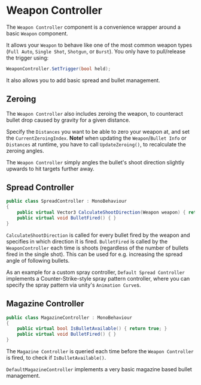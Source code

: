 # Weapon Controller

The `Weapon Controller` component is a convenience wrapper around a basic `Weapon` component.

It allows your `Weapon` to behave like one of the most common weapon types (`Full Auto`, `Single Shot`, `Shotgun`, or `Burst`).
You only have to pull/release the trigger using: 
``` C# 
WeaponController.SetTrigger(bool held);
```

It also allows you to add basic spread and bullet management.

## Zeroing

The `Weapon Controller` also includes zeroing the weapon, to counteract bullet drop caused by gravity for a given distance.

Specify the `Distances` you want to be able to zero your weapon at, and set the `CurrentZeroingIndex`.
**Note!** when updating the `Weapon`/`Bullet Info` or `Distances` at runtime, you have to call `UpdateZeroing()`, to recalculate the zeroing angles.

The `Weapon Controller` simply angles the bullet's shoot direction slightly upwards to hit targets further away.

## Spread Controller

```C#
public class SpreadController : MonoBehaviour
{
    public virtual Vector3 CalculateShootDirection(Weapon weapon) { return weapon.BulletSpawnPoint.forward; }
    public virtual void BulletFired() { }
}
```

`CalculateShootDirection` is called for every bullet fired by the weapon and specifies in which direction it is fired.
`BulletFired` is called by the `WeaponController` each time  is shoots (regardless of the number of bullets fired in the single shot).
This can be used for e.g. increasing the spread angle of following bullets.

As an example for a custom spray controller, `Default Spread Controller` implements a Counter-Strike-style spray pattern controller, where you can specify the spray pattern via unity's `Animation Curve`s.

## Magazine Controller

```C#
public class MagazineController : MonoBehaviour
{
    public virtual bool IsBulletAvailable() { return true; }
    public virtual void BulletFired() { }
}
```

The `Magazine Controller` is queried each time before the `Weapon Controller` is fired, to check if `IsBulletAvailable()`.

`DefaultMagazineController` implements a very basic magazine based bullet management.
